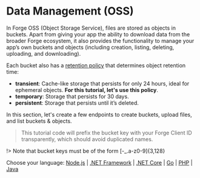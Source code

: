 # Data Management (OSS)

In Forge OSS (Object Storage Service), files are stored as objects in buckets. Apart from giving your app the ability to download data from the broader Forge ecosystem, it also provides the functionality to manage your app’s own buckets and objects (including creation, listing, deleting, uploading, and downloading).

Each bucket also has a [retention policy](https://forge.autodesk.com/en/docs/data/v2/overview/retention-policy/) that determines object retention time:

 - **transient**: Cache-like storage that persists for only 24 hours, ideal for ephemeral objects. **For this tutorial, let's use this policy**.
 - **temporary**: Storage that persists for 30 days.
 - **persistent**: Storage that persists until it’s deleted.

In this section, let's create a few endpoints to create buckets, upload files, and list buckets & objects.

> This tutorial code will prefix the bucket key with your Forge Client ID transparently, which should avoid duplicated names.

!> Note that bucket keys must be of the form [-_.a-z0-9]{3,128}
 
Choose your language: [Node.js](datamanagement/oss/nodejs) | [.NET Framework](datamanagement/oss/net) | [.NET Core](datamanagement/oss/netcore) | [Go](datamanagement/oss/go) | [PHP](datamanagement/oss/php) | [Java](datamanagement/oss/java)

